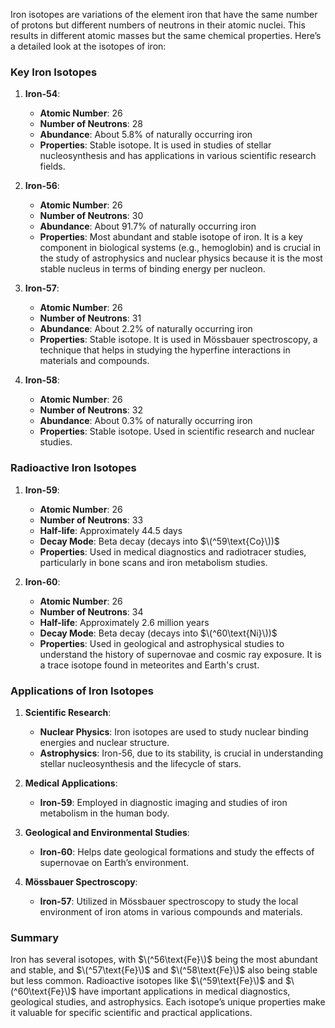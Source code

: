 Iron isotopes are variations of the element iron that have the same number of protons but different numbers of neutrons in their atomic nuclei. This results in different atomic masses but the same chemical properties. Here’s a detailed look at the isotopes of iron:

### Key Iron Isotopes

1. **Iron-54**:
   - **Atomic Number**: 26
   - **Number of Neutrons**: 28
   - **Abundance**: About 5.8% of naturally occurring iron
   - **Properties**: Stable isotope. It is used in studies of stellar nucleosynthesis and has applications in various scientific research fields.

2. **Iron-56**:
   - **Atomic Number**: 26
   - **Number of Neutrons**: 30
   - **Abundance**: About 91.7% of naturally occurring iron
   - **Properties**: Most abundant and stable isotope of iron. It is a key component in biological systems (e.g., hemoglobin) and is crucial in the study of astrophysics and nuclear physics because it is the most stable nucleus in terms of binding energy per nucleon.

3. **Iron-57**:
   - **Atomic Number**: 26
   - **Number of Neutrons**: 31
   - **Abundance**: About 2.2% of naturally occurring iron
   - **Properties**: Stable isotope. It is used in Mössbauer spectroscopy, a technique that helps in studying the hyperfine interactions in materials and compounds.

4. **Iron-58**:
   - **Atomic Number**: 26
   - **Number of Neutrons**: 32
   - **Abundance**: About 0.3% of naturally occurring iron
   - **Properties**: Stable isotope. Used in scientific research and nuclear studies.

### Radioactive Iron Isotopes

1. **Iron-59**:
   - **Atomic Number**: 26
   - **Number of Neutrons**: 33
   - **Half-life**: Approximately 44.5 days
   - **Decay Mode**: Beta decay (decays into $\(^59\text{Co}\))$
   - **Properties**: Used in medical diagnostics and radiotracer studies, particularly in bone scans and iron metabolism studies.

2. **Iron-60**:
   - **Atomic Number**: 26
   - **Number of Neutrons**: 34
   - **Half-life**: Approximately 2.6 million years
   - **Decay Mode**: Beta decay (decays into $\(^60\text{Ni}\))$
   - **Properties**: Used in geological and astrophysical studies to understand the history of supernovae and cosmic ray exposure. It is a trace isotope found in meteorites and Earth's crust.

### Applications of Iron Isotopes

1. **Scientific Research**:
   - **Nuclear Physics**: Iron isotopes are used to study nuclear binding energies and nuclear structure.
   - **Astrophysics**: Iron-56, due to its stability, is crucial in understanding stellar nucleosynthesis and the lifecycle of stars.

2. **Medical Applications**:
   - **Iron-59**: Employed in diagnostic imaging and studies of iron metabolism in the human body.

3. **Geological and Environmental Studies**:
   - **Iron-60**: Helps date geological formations and study the effects of supernovae on Earth’s environment.

4. **Mössbauer Spectroscopy**:
   - **Iron-57**: Utilized in Mössbauer spectroscopy to study the local environment of iron atoms in various compounds and materials.

### Summary

Iron has several isotopes, with $\(^56\text{Fe}\)$ being the most abundant and stable, and $\(^57\text{Fe}\)$ and $\(^58\text{Fe}\)$ also being stable but less common. Radioactive isotopes like $\(^59\text{Fe}\)$ and $\(^60\text{Fe}\)$ have important applications in medical diagnostics, geological studies, and astrophysics. Each isotope’s unique properties make it valuable for specific scientific and practical applications.
